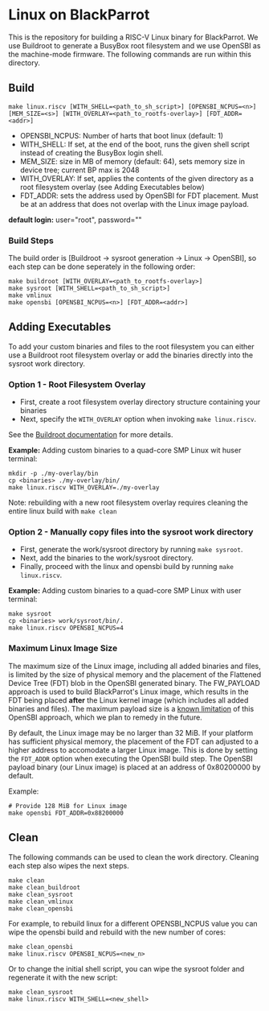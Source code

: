 # Linux on BlackParrot
This is the repository for building a RISC-V Linux binary for BlackParrot.
We use Buildroot to generate a BusyBox root filesystem and we use OpenSBI as the machine-mode firmware.
The following commands are run within this directory.

## Build
```
make linux.riscv [WITH_SHELL=<path_to_sh_script>] [OPENSBI_NCPUS=<n>] [MEM_SIZE=<s>] [WITH_OVERLAY=<path_to_rootfs-overlay>] [FDT_ADDR=<addr>]
```
* OPENSBI\_NCPUS: Number of harts that boot linux (default: 1)
* WITH\_SHELL: If set, at the end of the boot, runs the given shell script instead of creating the BusyBox login shell.
* MEM\_SIZE: size in MB of memory (default: 64), sets memory size in device tree; current BP max is 2048
* WITH\_OVERLAY: If set, applies the contents of the given directory as a root filesystem overlay (see Adding Executables below)
* FDT\_ADDR: sets the address used by OpenSBI for FDT placement. Must be at an address that does not overlap with the Linux image payload.

**default login:** user="root", password=""

### Build Steps
The build order is [Buildroot -> sysroot generation -> Linux -> OpenSBI], so each step can be done seperately in the following order:
```
make buildroot [WITH_OVERLAY=<path_to_rootfs-overlay>]
make sysroot [WITH_SHELL=<path_to_sh_script>]
make vmlinux
make opensbi [OPENSBI_NCPUS=<n>] [FDT_ADDR=<addr>]
```

## Adding Executables
To add your custom binaries and files to the root filesystem you can either use a Buildroot root
filesystem overlay or add the binaries directly into the sysroot work directory.

### Option 1 - Root Filesystem Overlay
- First, create a root filesystem overlay directory structure containing your binaries
- Next, specify the `WITH_OVERLAY` option when invoking `make linux.riscv`.

See the [Buildroot documentation](https://buildroot.org/downloads/manual/manual.html) for more details.

**Example:** Adding custom binaries to a quad-core SMP Linux wit huser terminal:
```
mkdir -p ./my-overlay/bin
cp <binaries> ./my-overlay/bin/
make linux.riscv WITH_OVERLAY=./my-overlay
```

Note: rebuilding with a new root filesystem overlay requires cleaning the entire linux build with `make clean`

### Option 2 - Manually copy files into the sysroot work directory
- First, generate the work/sysroot directory by running `make sysroot`.
- Next, add the binaries to the work/sysroot directory.
- Finally, proceed with the linux and opensbi build by running `make linux.riscv`.

**Example:** Adding custom binaries to a quad-core SMP Linux with user terminal:
```
make sysroot
cp <binaries> work/sysroot/bin/.
make linux.riscv OPENSBI_NCPUS=4
```

### Maximum Linux Image Size
The maximum size of the Linux image, including all added binaries and files, is limited by the size
of physical memory and the placement of the Flattened Device Tree (FDT) blob in the OpenSBI generated
binary. The FW\_PAYLOAD approach is used to build BlackParrot's Linux image, which results in the
FDT being placed **after** the Linux kernel image (which includes all added binaries and files).
The maximum payload size is a [known limitation](https://github.com/riscv-software-src/opensbi/issues/169)
of this OpenSBI approach, which we plan to remedy in the future.

By default, the Linux image may be no larger than 32 MiB. If your platform has sufficient physical
memory, the placement of the FDT can adjusted to a higher address to accomodate a larger Linux
image. This is done by setting the `FDT_ADDR` option when executing the OpenSBI build step. The
OpenSBI payload binary (our Linux image) is placed at an address of 0x80200000 by default.

Example:
```
# Provide 128 MiB for Linux image
make opensbi FDT_ADDR=0x88200000
```

## Clean
The following commands can be used to clean the work directory. Cleaning each step also wipes the next steps.
```
make clean
make clean_buildroot
make clean_sysroot
make clean_vmlinux
make clean_opensbi
```

For example, to rebuild linux for a different OPENSBI\_NCPUS value you can wipe the opensbi build and rebuild with the new number of cores:
```
make clean_opensbi
make linux.riscv OPENSBI_NCPUS=<new_n>
```

Or to change the initial shell script, you can wipe the sysroot folder and regenerate it with the new script:
```
make clean_sysroot
make linux.riscv WITH_SHELL=<new_shell>
```
